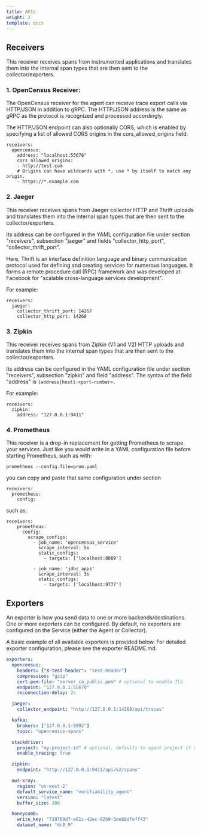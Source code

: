 ```yaml
---
title: APIs
weight: 2
template: docs
---
```


## Receivers

This receiver receives spans from instrumented applications and translates them into the internal span types that are then sent to the collector/exporters.

### 1. OpenCensus Receiver:
The OpenCensus receiver for the agent can receive trace export calls via HTTP/JSON in addition to gRPC. The HTTP/JSON address is the same as gRPC as the protocol is recognized and processed accordingly.

The HTTP/JSON endpoint can also optionally CORS, which is enabled by specifying a list of allowed CORS origins in the cors_allowed_origins field:
```
receivers:
  opencensus:
    address: "localhost:55678"
    cors_allowed_origins:
    - http://test.com
    # Origins can have wildcards with *, use * by itself to match any origin.
    - https://*.example.com  
```

### 2. Jaeger
This receiver receives spans from Jaeger collector HTTP and Thrift uploads and translates them into the internal span types that are then sent to the collector/exporters.

Its address can be configured in the YAML configuration file under section "receivers", subsection "jaeger" and fields "collector_http_port", "collector_thrift_port".

Here, Thrift is an interface definition language and binary communication protocol used for defining and creating services for numerous languages. It forms a remote procedure call (RPC) framework and was developed at Facebook for "scalable cross-language services development".

For example:
```
receivers:
  jaeger:
    collector_thrift_port: 14267
    collector_http_port: 14268
```

### 3. Zipkin
This receiver receives spans from Zipkin (V1 and V2) HTTP uploads and translates them into the internal span types that are then sent to the collector/exporters.

Its address can be configured in the YAML configuration file under section "receivers", subsection "zipkin" and field "address". The syntax of the field "address" is `[address|host]:<port-number>.`

For example:
```
receivers:
  zipkin:
    address: "127.0.0.1:9411"
```

### 4. Prometheus
This receiver is a drop-in replacement for getting Prometheus to scrape your services. Just like you would write in a YAML configuration file before starting Prometheus, such as with:
```
prometheus --config.file=prom.yaml
```
you can copy and paste that same configuration under section
```
receivers:
  prometheus:
    config:
```
such as:
```
receivers:
    prometheus:
      config:
        scrape_configs:
          - job_name: 'opencensus_service'
            scrape_interval: 5s
            static_configs:
              - targets: ['localhost:8889']

          - job_name: 'jdbc_apps'
            scrape_interval: 3s
            static_configs:
              - targets: ['localhost:9777']
```

## Exporters
An exporter is how you send data to one or more backends/destinations. One or more exporters can be configured. By default, no exporters are configured on the Service (either the Agent or Collector).

A basic example of all available exporters is provided below. For detailed exporter configuration, please see the exporter README.md.
```yaml
exporters:
  opencensus:
    headers: {"X-test-header": "test-header"}
    compression: "gzip"
    cert-pem-file: "server_ca_public.pem" # optional to enable TLS
    endpoint: "127.0.0.1:55678"
    reconnection-delay: 2s

  jaeger:
    collector_endpoint: "http://127.0.0.1:14268/api/traces"

  kafka:
    brokers: ["127.0.0.1:9092"]
    topic: "opencensus-spans"

  stackdriver:
    project: "my-project-id" # optional, defaults to agent project if run on GCP
    enable_tracing: true

  zipkin:
    endpoint: "http://127.0.0.1:9411/api/v2/spans"

  aws-xray:
    region: "us-west-2"
    default_service_name: "verifiability_agent"
    version: "latest"
    buffer_size: 200

  honeycomb:
    write_key: "739769d7-e61c-42ec-82b9-3ee88dfeff43"
    dataset_name: "dc8_9"
```